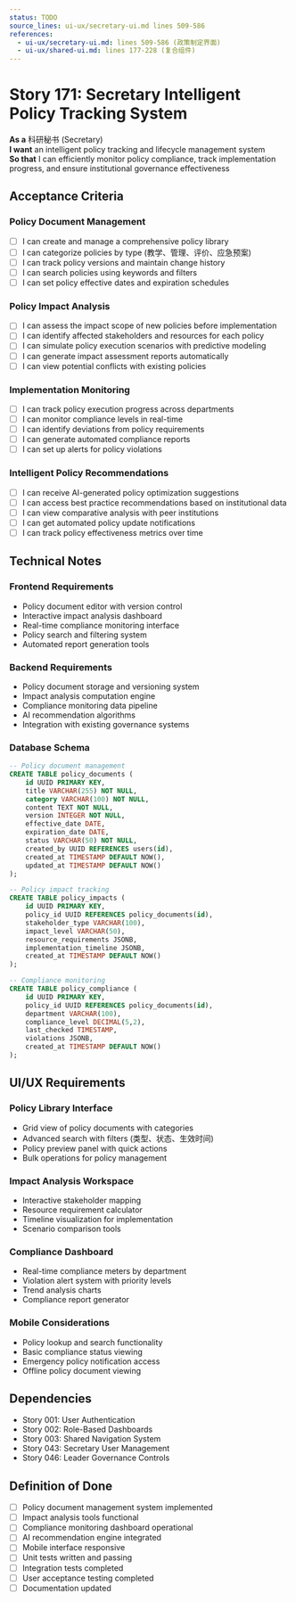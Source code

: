 ```yaml
---
status: TODO
source_lines: ui-ux/secretary-ui.md lines 509-586
references:
  - ui-ux/secretary-ui.md: lines 509-586 (政策制定界面)
  - ui-ux/shared-ui.md: lines 177-228 (复合组件)
---
```


# Story 171: Secretary Intelligent Policy Tracking System

**As a** 科研秘书 (Secretary)  
**I want** an intelligent policy tracking and lifecycle management system  
**So that** I can efficiently monitor policy compliance, track implementation progress, and ensure institutional governance effectiveness

## Acceptance Criteria

### Policy Document Management
- [ ] I can create and manage a comprehensive policy library
- [ ] I can categorize policies by type (教学、管理、评价、应急预案)
- [ ] I can track policy versions and maintain change history
- [ ] I can search policies using keywords and filters
- [ ] I can set policy effective dates and expiration schedules

### Policy Impact Analysis
- [ ] I can assess the impact scope of new policies before implementation
- [ ] I can identify affected stakeholders and resources for each policy
- [ ] I can simulate policy execution scenarios with predictive modeling
- [ ] I can generate impact assessment reports automatically
- [ ] I can view potential conflicts with existing policies

### Implementation Monitoring
- [ ] I can track policy execution progress across departments
- [ ] I can monitor compliance levels in real-time
- [ ] I can identify deviations from policy requirements
- [ ] I can generate automated compliance reports
- [ ] I can set up alerts for policy violations

### Intelligent Policy Recommendations
- [ ] I can receive AI-generated policy optimization suggestions
- [ ] I can access best practice recommendations based on institutional data
- [ ] I can view comparative analysis with peer institutions
- [ ] I can get automated policy update notifications
- [ ] I can track policy effectiveness metrics over time

## Technical Notes

### Frontend Requirements
- Policy document editor with version control
- Interactive impact analysis dashboard
- Real-time compliance monitoring interface
- Policy search and filtering system
- Automated report generation tools

### Backend Requirements
- Policy document storage and versioning system
- Impact analysis computation engine
- Compliance monitoring data pipeline
- AI recommendation algorithms
- Integration with existing governance systems

### Database Schema
```sql
-- Policy document management
CREATE TABLE policy_documents (
    id UUID PRIMARY KEY,
    title VARCHAR(255) NOT NULL,
    category VARCHAR(100) NOT NULL,
    content TEXT NOT NULL,
    version INTEGER NOT NULL,
    effective_date DATE,
    expiration_date DATE,
    status VARCHAR(50) NOT NULL,
    created_by UUID REFERENCES users(id),
    created_at TIMESTAMP DEFAULT NOW(),
    updated_at TIMESTAMP DEFAULT NOW()
);

-- Policy impact tracking
CREATE TABLE policy_impacts (
    id UUID PRIMARY KEY,
    policy_id UUID REFERENCES policy_documents(id),
    stakeholder_type VARCHAR(100),
    impact_level VARCHAR(50),
    resource_requirements JSONB,
    implementation_timeline JSONB,
    created_at TIMESTAMP DEFAULT NOW()
);

-- Compliance monitoring
CREATE TABLE policy_compliance (
    id UUID PRIMARY KEY,
    policy_id UUID REFERENCES policy_documents(id),
    department VARCHAR(100),
    compliance_level DECIMAL(5,2),
    last_checked TIMESTAMP,
    violations JSONB,
    created_at TIMESTAMP DEFAULT NOW()
);
```

## UI/UX Requirements

### Policy Library Interface
- Grid view of policy documents with categories
- Advanced search with filters (类型、状态、生效时间)
- Policy preview panel with quick actions
- Bulk operations for policy management

### Impact Analysis Workspace
- Interactive stakeholder mapping
- Resource requirement calculator
- Timeline visualization for implementation
- Scenario comparison tools

### Compliance Dashboard
- Real-time compliance meters by department
- Violation alert system with priority levels
- Trend analysis charts
- Compliance report generator

### Mobile Considerations
- Policy lookup and search functionality
- Basic compliance status viewing
- Emergency policy notification access
- Offline policy document viewing

## Dependencies
- Story 001: User Authentication
- Story 002: Role-Based Dashboards  
- Story 003: Shared Navigation System
- Story 043: Secretary User Management
- Story 046: Leader Governance Controls

## Definition of Done
- [ ] Policy document management system implemented
- [ ] Impact analysis tools functional
- [ ] Compliance monitoring dashboard operational
- [ ] AI recommendation engine integrated
- [ ] Mobile interface responsive
- [ ] Unit tests written and passing
- [ ] Integration tests completed
- [ ] User acceptance testing completed
- [ ] Documentation updated